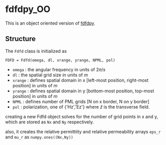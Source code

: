 # fdfdpy_OO

This is an object oriented version of [fdfdpy](https://github.com/fancompute/fdfdpy).

## Structure

The `Fdfd` class is initialized as

	FDFD = Fdfd(omega, dl, xrange, yrange, NPML, pol)

- `omega` : the angular frequency in units of $2\pi/s$
- `dl` : the spatial grid size in units of $m$
- `xrange` : defines spatial domain in x [left-most position, right-most position] in units of $m$
- `yrange` : defines spatial domain in y [bottom-most position, top-most position] in units of $m$
- `NPML` : defines number of PML grids [N on x border, N on y border]
- `pol` : polarization, one of {'Hz','Ez'} where $\hat{z}$ is the transverse field.

creating a new Fdfd object solves for the number of grid points in x and y, which are stored as `Nx` and `Ny` respectively.

also, it creates the relative permittiity and relative permeability arrays `eps_r` and `mu_r` as `numpy.ones((Nx,Ny))`

